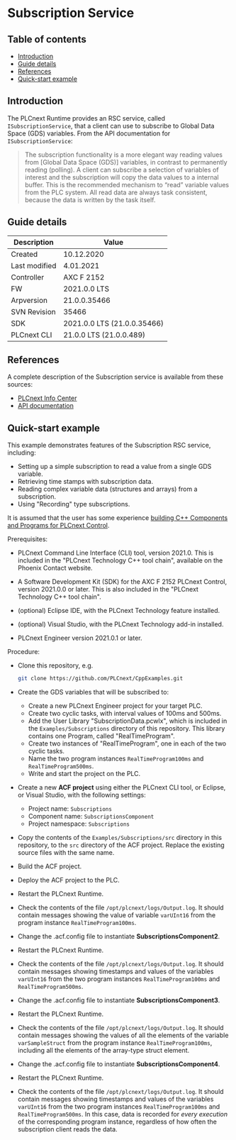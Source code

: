 # Subscription Service

## Table of contents

<!-- TOC depthFrom:2 orderedList:true -->

- [Introduction](#introduction)
- [Guide details](#guide-details)
- [References](#references)
- [Quick-start example](#quick-start-example)

<!-- /TOC -->

## Introduction

The PLCnext Runtime provides an RSC service, called `ISubscriptionService`, that a client can use to subscribe to Global Data Space (GDS) variables. From the API documentation for `ISubscriptionService`:

> The subscription functionality is a more elegant way reading values from [Global Data Space (GDS)] variables, in contrast to permanently reading (polling). A client can subscribe a selection of variables of interest and the subscription will copy the data values to a internal buffer. This is the recommended mechanism to “read” variable values from the PLC system. All read data are always task consistent, because the data is written by the task itself.

## Guide details
|Description | Value |
|------------ |-----------|
|Created | 10.12.2020 |
|Last modified| 4.01.2021 |
|Controller| AXC F 2152 |
|FW| 2021.0.0 LTS |
|Arpversion| 21.0.0.35466 |
|SVN Revision| 35466 |
|SDK| 2021.0.0 LTS (21.0.0.35466) |
|PLCnext CLI | 21.0.0 LTS (21.0.0.489) |

## References

A complete description of the Subscription service is available from these sources:

- [PLCnext Info Center](https://www.plcnext.help/te/Service_Components/Remote_Service_Calls_RSC/RSC_GDS_services.htm#ISubscriptionService)
- [API documentation](https://api.plcnext.help/api_docs_2021-0-LTS/classArp_1_1Plc_1_1Gds_1_1Services_1_1ISubscriptionService.html)

## Quick-start example

This example demonstrates features of the Subscription RSC service, including:

- Setting up a simple subscription to read a value from a single GDS variable.
- Retrieving time stamps with subscription data.
- Reading complex variable data (structures and arrays) from a subscription.
- Using "Recording" type subscriptions.

It is assumed that the user has some experience [building C++ Components and Programs for PLCnext Control](https://www.plcnext.help/te/Programming/Cpp/Cpp_programming/Cpp_programs_in_PLCnext.htm).

Prerequisites:

- PLCnext Command Line Interface (CLI) tool, version 2021.0. This is included in the "PLCnext Technology C++ tool chain", available on the Phoenix Contact website.

- A Software Development Kit (SDK) for the AXC F 2152 PLCnext Control, version 2021.0.0 or later. This is also included in the "PLCnext Technology C++ tool chain".

- (optional) Eclipse IDE, with the PLCnext Technology feature installed.

- (optional) Visual Studio, with the PLCnext Technology add-in installed.

- PLCnext Engineer version 2021.0.1 or later.

Procedure:

- Clone this repository, e.g.

   ```sh
   git clone https://github.com/PLCnext/CppExamples.git
   ```

- Create the GDS variables that will be subscribed to:
  - Create a new PLCnext Engineer project for your target PLC.
  - Create two cyclic tasks, with interval values of 100ms and 500ms.
  - Add the User Library "SubscriptionData.pcwlx", which is included in the `Examples/Subscriptions` directory of this repository. This library contains one Program, called "RealTimeProgram".
  - Create two instances of "RealTimeProgram", one in each of the two cyclic tasks.
  - Name the two program instances `RealTimeProgram100ms` and `RealTimeProgram500ms`.
  - Write and start the project on the PLC.

- Create a new **ACF project** using either the PLCnext CLI tool, or Eclipse, or Visual Studio, with the following settings:
  - Project name: `Subscriptions`
  - Component name: `SubscriptionsComponent`
  - Project namespace: `Subscriptions`

- Copy the contents of the `Examples/Subscriptions/src` directory in this repository, to the `src` directory of the ACF project. Replace the existing source files with the same name.

- Build the ACF project.

- Deploy the ACF project to the PLC.

- Restart the PLCnext Runtime.

- Check the contents of the file `/opt/plcnext/logs/Output.log`. It should contain messages showing the value of variable `varUInt16` from the program instance `RealTimeProgram100ms`.

- Change the .acf.config file to instantiate **SubscriptionsComponent2**.

- Restart the PLCnext Runtime.

- Check the contents of the file `/opt/plcnext/logs/Output.log`. It should contain messages showing timestamps and values of the variables `varUInt16` from the two program instances `RealTimeProgram100ms` and `RealTimeProgram500ms`.

- Change the .acf.config file to instantiate **SubscriptionsComponent3**.

- Restart the PLCnext Runtime.

- Check the contents of the file `/opt/plcnext/logs/Output.log`. It should contain messages showing the values of all the elements of the variable `varSampleStruct` from the program instance `RealTimeProgram100ms`, including all the elements of the array-type struct element.

- Change the .acf.config file to instantiate **SubscriptionsComponent4**.

- Restart the PLCnext Runtime.

- Check the contents of the file `/opt/plcnext/logs/Output.log`. It should contain messages showing timestamps and values of the variables `varUInt16` from the two program instances `RealTimeProgram100ms` and `RealTimeProgram500ms`. In this case, data is recorded for *every execution* of the corresponding program instance, regardless of how often the subscription client reads the data.
